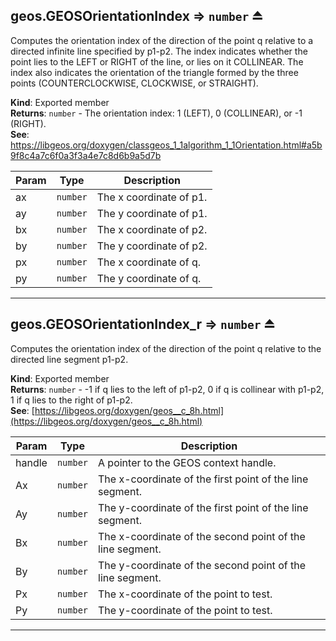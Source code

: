 <a name="exp_module_geos--geos.GEOSOrientationIndex"></a>

## geos.GEOSOrientationIndex ⇒ <code>number</code> ⏏
Computes the orientation index of the direction of the point q relative to a directed infinite line specified by p1-p2.
The index indicates whether the point lies to the LEFT or RIGHT of the line, or lies on it COLLINEAR.
The index also indicates the orientation of the triangle formed by the three points (COUNTERCLOCKWISE, CLOCKWISE, or STRAIGHT).

**Kind**: Exported member  
**Returns**: <code>number</code> - The orientation index: 1 (LEFT), 0 (COLLINEAR), or -1 (RIGHT).  
**See**: https://libgeos.org/doxygen/classgeos_1_1algorithm_1_1Orientation.html#a5b9f8c4a7c6f0a3f3a4e7c8d6b9a5d7b  

| Param | Type | Description |
| --- | --- | --- |
| ax | <code>number</code> | The x coordinate of p1. |
| ay | <code>number</code> | The y coordinate of p1. |
| bx | <code>number</code> | The x coordinate of p2. |
| by | <code>number</code> | The y coordinate of p2. |
| px | <code>number</code> | The x coordinate of q. |
| py | <code>number</code> | The y coordinate of q. |


---
<a name="exp_module_geos--geos.GEOSOrientationIndex_r"></a>

## geos.GEOSOrientationIndex\_r ⇒ <code>number</code> ⏏
Computes the orientation index of the direction of the point q relative to
the directed line segment p1-p2.

**Kind**: Exported member  
**Returns**: <code>number</code> - -1 if q lies to the left of p1-p2, 0 if q is collinear with p1-p2, 1 if q lies to the right of p1-p2.  
**See**: [https://libgeos.org/doxygen/geos__c_8h.html](https://libgeos.org/doxygen/geos__c_8h.html)  

| Param | Type | Description |
| --- | --- | --- |
| handle | <code>number</code> | A pointer to the GEOS context handle. |
| Ax | <code>number</code> | The x-coordinate of the first point of the line segment. |
| Ay | <code>number</code> | The y-coordinate of the first point of the line segment. |
| Bx | <code>number</code> | The x-coordinate of the second point of the line segment. |
| By | <code>number</code> | The y-coordinate of the second point of the line segment. |
| Px | <code>number</code> | The x-coordinate of the point to test. |
| Py | <code>number</code> | The y-coordinate of the point to test. |


---

